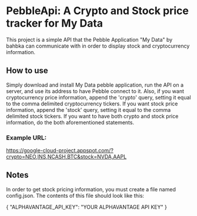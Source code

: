PebbleApi: A Crypto and Stock price tracker for My Data
=================
This project is a simple API that the Pebble Application "My Data" by bahbka can communicate with in order to display stock and cryptocurrency information. 

How to use
---------
Simply download and install My Data pebble application, run the API on a server, and use its address to have Pebble connect to it. Also, if you want cryptocurrency price information, append the 'crypto' query, setting it equal to the comma delimited cryptocurrency tickers. If you want stock price information, append the 'stock' query, setting it equal to the comma delimited stock tickers. If you want to have both crypto and stock price information, do the both aforementioned statements. 

### Example URL:
https://google-cloud-project.appspot.com/?crypto=NEO,INS,NCASH,BTC&stock=NVDA,AAPL

Notes
---------
In order to get stock pricing information, you must create a file named config.json. The contents of this file should look like this:

{
	"ALPHAVANTAGE_API_KEY": "YOUR ALPHAVANTAGE API KEY"
}


